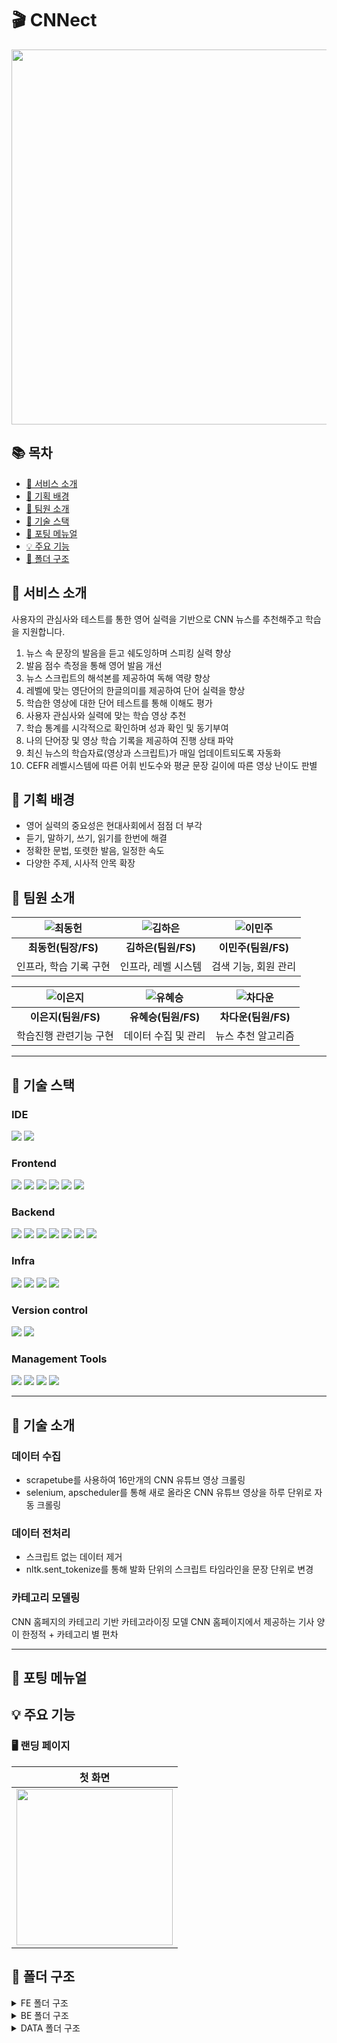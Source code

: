 # :clapper: CNNect

<img src="/assets/gifs/nonLoginHome.gif" width='600px'>

## 📚 목차
- [💬 서비스 소개](#intro)
- [🎯 기획 배경](#plans)
- [🙇 팀원 소개](#members)
- [🔨 기술 스택](#skills)
- [🚀 포팅 메뉴얼](#installation)
- [💡 주요 기능](#features)
- [📂 폴더 구조](#folder)

<a name="intro"></a>
## 💬 서비스 소개

사용자의 관심사와 테스트를 통한 영어 실력을 기반으로 CNN 뉴스를 추천해주고 학습을 지원합니다.
1. 뉴스 속 문장의 발음을 듣고 쉐도잉하며 스피킹 실력 향상
2. 발음 점수 측정을 통해 영어 발음 개선
3. 뉴스 스크립트의 해석본를 제공하여 독해 역량 향상
4. 레벨에 맞는 영단어의 한글의미를 제공하여 단어 실력을 향상
5. 학습한 영상에 대한 단어 테스트를 통해 이해도 평가
6. 사용자 관심사와 실력에 맞는 학습 영상 추천
7. 학습 통계를 시각적으로 확인하며 성과 확인 및 동기부여
8. 나의 단어장 및 영상 학습 기록을 제공하여 진행 상태 파악
9. 최신 뉴스의 학습자료(영상과 스크립트)가 매일 업데이트되도록 자동화
10. CEFR 레벨시스템에 따른 어휘 빈도수와 평균 문장 길이에 따른 영상 난이도 판별

<a name="plans"></a>
## 🎯 기획 배경
- 영어 실력의 중요성은 현대사회에서 점점 더 부각
- 듣기, 말하기, 쓰기, 읽기를 한번에 해결
- 정확한 문법, 또렷한 발음, 일정한 속도
- 다양한 주제, 시사적 안목 확장

<a name="members"></a>
## 🙇 팀원 소개

| <img alt="최동헌" src="/assets/images/dongheon.png"/> | <img alt="김하은" src="/assets/images/haeun.png"/> | <img alt="이민주" src="/assets/images/manju.png"/> |
|:---:|:---:|:---:|
|**최동헌(팀장/FS)**|**김하은(팀원/FS)**|**이민주(팀원/FS)**|
|인프라, 학습 기록 구현|인프라, 레벨 시스템|검색 기능, 회원 관리|

| <img alt="이은지" src="/assets/images/eunji.png"/> | <img alt="유혜승" src="/assets/images/hyeseung.jpg"/> | <img alt="차다운" src="/assets/images/dawun.png"/> |
|:---:|:---:|:---:|
|**이은지(팀원/FS)**|**유혜승(팀원/FS)**|**차다운(팀원/FS)**|
|학습진행 관련기능 구현|데이터 수집 및 관리|뉴스 추천 알고리즘|

---

<a name="skills"></a>
## 🔨 기술 스택
### IDE
<img src="https://img.shields.io/badge/intellij idea-000000?style=for-the-badge&logo=intellij idea&logoColor=white">
<img src="https://img.shields.io/badge/visual studio code-007ACC?style=for-the-badge&logo=visualstudiocode&logoColor=white">

### Frontend
<img src="https://img.shields.io/badge/javascript-F7DF1E?style=for-the-badge&logo=javascript&logoColor=black">
<img src="https://img.shields.io/badge/vue 3.4.15-4FC98D?style=for-the-badge&logo=vue&logoColor=white">
<img src="https://img.shields.io/badge/node.js 20.11.0-339933?style=for-the-badge&logo=node.js&logoColor=white">
<img src="https://img.shields.io/badge/axios 1.6.5-5A29E4?style=for-the-badge&logo=axios&logoColor=white">
<img src="https://img.shields.io/badge/tailwindcss-06B6D4?style=for-the-badge&logo=tailwindcss&logoColor=white">
<img src="https://img.shields.io/badge/cheerio-E88C1F?style=for-the-badge&logo=cheerio&logoColor=white">


### Backend
<img src="https://img.shields.io/badge/java 17-E84135?style=for-the-badge&logo=y&logoColor=white">
<img src="https://img.shields.io/badge/spring boot 3.2.1-6DB33F?style=for-the-badge&logo=spring boot&logoColor=white">
<img src="https://img.shields.io/badge/spring data jpa 3.2.1-6DB33F?style=for-the-badge&logo=t&logoColor=white">
<img src="https://img.shields.io/badge/spring security 6.2.1-6DB33F?style=for-the-badge&logo=spring security&logoColor=white">
<img src="https://img.shields.io/badge/swagger 2.0.2-5EA2D?style=for-the-badge&logo=spring security&logoColor=white">
<img src="https://img.shields.io/badge/jwt 0.8.0-000000?style=for-the-badge&logo=y&logoColor=white">
<img src="https://img.shields.io/badge/mysql 8.0.35-4479A1?style=for-the-badge&logo=mysql&logoColor=white">


### Infra
<img src="https://img.shields.io/badge/jenkins 2.426.3-D24939?style=for-the-badge&logo=jenkins&logoColor=white">
<img src="https://img.shields.io/badge/docker 25.0.0-2496ED?style=for-the-badge&logo=docker&logoColor=white">
<img src="https://img.shields.io/badge/nginx 1.25.3-009639?style=for-the-badge&logo=nginx&logoColor=white">
<img src="https://img.shields.io/badge/aws ec2-FF9900?style=for-the-badge&logo=amazon ec2&logoColor=white">

### Version control
<img src="https://img.shields.io/badge/git-F05032?style=for-the-badge&logo=git&logoColor=white">
<img src="https://img.shields.io/badge/gitlab-FC6D26?style=for-the-badge&logo=gitlab&logoColor=white">


### Management Tools
<img src="https://img.shields.io/badge/jira software-0052CC?style=for-the-badge&logo=jira software&logoColor=white">
<img src="https://img.shields.io/badge/mattermost-0058CC?style=for-the-badge&logo=mattermost&logoColor=white">
<img src="https://img.shields.io/badge/notion-000000?style=for-the-badge&logo=notion&logoColor=white">
<img src="https://img.shields.io/badge/figma-F24E1E?style=for-the-badge&logo=figma&logoColor=white">

---

<a name="skills"></a>

## 🔨 기술 소개

### 데이터 수집
- scrapetube를 사용하여 16만개의 CNN 유튜브 영상 크롤링
- selenium, apscheduler를 통해 새로 올라온 CNN 유튜브 영상을 하루 단위로 자동 크롤링

### 데이터 전처리
- 스크립트 없는 데이터 제거
- nltk.sent_tokenize를 통해 발화 단위의 스크립트 타임라인을 문장 단위로 변경

### 카테고리 모델링
CNN 홈페지의 카테고리 기반 카테고라이징 모델
CNN 홈페이지에서 제공하는 기사 양이 한정적 + 카테고리 별 편차

---

<a name="installation"></a>
## 🚀 포팅 메뉴얼


<a name="features"></a>

## 💡 주요 기능

### 🖥️ 랜딩 페이지
|                       첫 화면                        |
|:------------------------------------------------:|
| <img src="assets/gifs/NonLoginHome.gif" width='250px'> |


## 📂 폴더 구조
<details>
<summary>FE 폴더 구조</summary>
<div markdown="1">
```
📦frontend
 ┣ 📂.vscode
 ┣ 📂node_modules
 ┣ 📂public
 ┃ ┣ 📂badge
 ┃ ┣ 📂level
 ┣ 📂src
 ┃ ┣ 📂api
 ┃ ┃ ┣ 📜badge.js
 ┃ ┃ ┣ 📜eventBus.js
 ┃ ┃ ┣ 📜history.js
 ┃ ┃ ┣ 📜http.js
 ┃ ┃ ┣ 📜recommendations.js
 ┃ ┃ ┣ 📜scraping.js
 ┃ ┃ ┣ 📜search.js
 ┃ ┃ ┣ 📜sentence.js
 ┃ ┃ ┣ 📜study.js
 ┃ ┃ ┣ 📜test.js
 ┃ ┃ ┣ 📜user.js
 ┃ ┃ ┣ 📜video.js
 ┃ ┃ ┣ 📜voca.js
 ┃ ┃ ┗ 📜youtubeSetup.js
 ┃ ┣ 📂assets
 ┃ ┃ ┣ 📂gifs
 ┃ ┣ 📂components
 ┃ ┃ ┣ 📂common
 ┃ ┃ ┃ ┣ 📜CategoryVideoList.vue
 ┃ ┃ ┃ ┣ 📜DefaultHome.vue
 ┃ ┃ ┃ ┣ 📜Header.vue
 ┃ ┃ ┃ ┣ 📜NonLoginHome.vue
 ┃ ┃ ┃ ┗ 📜RecommVideoList.vue
 ┃ ┃ ┣ 📂history
 ┃ ┃ ┃ ┣ 📜CompletedVideo.vue
 ┃ ┃ ┃ ┣ 📜LearningVideo.vue
 ┃ ┃ ┃ ┗ 📜Voca.vue
 ┃ ┃ ┣ 📂study
 ┃ ┃ ┃ ┣ 📜PopupDictionary.vue
 ┃ ┃ ┃ ┣ 📜Quiz.vue
 ┃ ┃ ┃ ┣ 📜QuizResult.vue
 ┃ ┃ ┃ ┣ 📜Script.vue
 ┃ ┃ ┃ ┣ 📜Shadowing.vue
 ┃ ┃ ┃ ┣ 📜Title.vue
 ┃ ┃ ┃ ┣ 📜VideoPlayer.vue
 ┃ ┃ ┃ ┗ 📜Voca.vue
 ┃ ┃ ┗ 📂user
 ┃ ┃ ┃ ┣ 📜RegisterInfoComponent.vue
 ┃ ┃ ┃ ┣ 📜RegisterLevelComponent.vue
 ┃ ┃ ┃ ┣ 📜RegisterLevelDetailComponent.vue
 ┃ ┃ ┃ ┣ 📜RegisterLevelResultComponent.vue
 ┃ ┃ ┃ ┗ 📜RegisterVideoComponent.vue
 ┃ ┣ 📂router
 ┃ ┃ ┗ 📜index.js
 ┃ ┣ 📂stores
 ┃ ┃ ┗ 📜userStore.js
 ┃ ┣ 📂views
 ┃ ┃ ┣ 📂common
 ┃ ┃ ┃ ┣ 📜HomeView.vue
 ┃ ┃ ┃ ┣ 📜SearchView.vue
 ┃ ┃ ┃ ┗ 📜VideoView.vue
 ┃ ┃ ┣ 📂history
 ┃ ┃ ┃ ┗ 📜HistoryView.vue
 ┃ ┃ ┣ 📂level
 ┃ ┃ ┃ ┗ 📜LevelView.vue
 ┃ ┃ ┣ 📂study
 ┃ ┃ ┃ ┣ 📜QuizView.vue
 ┃ ┃ ┃ ┗ 📜StudyView.vue
 ┃ ┃ ┗ 📂user
 ┃ ┃ ┃ ┣ 📜MyPageView.vue
 ┃ ┃ ┃ ┗ 📜RegisterView.vue
 ┃ ┣ 📜App.vue
 ┃ ┣ 📜config.ini
 ┃ ┣ 📜index.css
 ┃ ┗ 📜main.js
 ```
</div>
</details>

<details>
<summary>BE 폴더 구조</summary>
<div markdown="1">
```
📦backend
 ┣ 📂gradle
 ┃ ┗ 📂wrapper
 ┣ 📂src
 ┃ ┣ 📂main
 ┃ ┃ ┣ 📂java
 ┃ ┃ ┃ ┗ 📂com
 ┃ ┃ ┃ ┃ ┗ 📂ssafy
 ┃ ┃ ┃ ┃ ┃ ┗ 📂cnnect
 ┃ ┃ ┃ ┃ ┃ ┃ ┣ 📂badge
 ┃ ┃ ┃ ┃ ┃ ┃ ┃ ┣ 📂controller
 ┃ ┃ ┃ ┃ ┃ ┃ ┃ ┣ 📂dto
 ┃ ┃ ┃ ┃ ┃ ┃ ┃ ┣ 📂entity
 ┃ ┃ ┃ ┃ ┃ ┃ ┃ ┣ 📂repository
 ┃ ┃ ┃ ┃ ┃ ┃ ┃ ┗ 📂service
 ┃ ┃ ┃ ┃ ┃ ┃ ┣ 📂config
 ┃ ┃ ┃ ┃ ┃ ┃ ┣ 📂exception
 ┃ ┃ ┃ ┃ ┃ ┃ ┃ ┣ 📂code
 ┃ ┃ ┃ ┃ ┃ ┃ ┃ ┣ 📂dto
 ┃ ┃ ┃ ┃ ┃ ┃ ┃ ┣ 📜GlobalException.java
 ┃ ┃ ┃ ┃ ┃ ┃ ┃ ┗ 📜UnAuthorizedException.java
 ┃ ┃ ┃ ┃ ┃ ┃ ┣ 📂oauth
 ┃ ┃ ┃ ┃ ┃ ┃ ┃ ┣ 📂controller
 ┃ ┃ ┃ ┃ ┃ ┃ ┃ ┣ 📂jwt
 ┃ ┃ ┃ ┃ ┃ ┃ ┃ ┃ ┣ 📂filter
 ┃ ┃ ┃ ┃ ┃ ┃ ┃ ┣ 📂repository
 ┃ ┃ ┃ ┃ ┃ ┃ ┃ ┣ 📂service
 ┃ ┃ ┃ ┃ ┃ ┃ ┃ ┗ 📂token
 ┃ ┃ ┃ ┃ ┃ ┃ ┣ 📂recommendation
 ┃ ┃ ┃ ┃ ┃ ┃ ┃ ┣ 📂controller
 ┃ ┃ ┃ ┃ ┃ ┃ ┃ ┣ 📂dto
 ┃ ┃ ┃ ┃ ┃ ┃ ┃ ┣ 📂entity
 ┃ ┃ ┃ ┃ ┃ ┃ ┃ ┣ 📂repository
 ┃ ┃ ┃ ┃ ┃ ┃ ┃ ┗ 📂service
 ┃ ┃ ┃ ┃ ┃ ┃ ┣ 📂result
 ┃ ┃ ┃ ┃ ┃ ┃ ┣ 📂search
 ┃ ┃ ┃ ┃ ┃ ┃ ┃ ┣ 📂controller
 ┃ ┃ ┃ ┃ ┃ ┃ ┃ ┣ 📂dto
 ┃ ┃ ┃ ┃ ┃ ┃ ┃ ┣ 📂entity
 ┃ ┃ ┃ ┃ ┃ ┃ ┃ ┣ 📂repository
 ┃ ┃ ┃ ┃ ┃ ┃ ┃ ┗ 📂service
 ┃ ┃ ┃ ┃ ┃ ┃ ┣ 📂user
 ┃ ┃ ┃ ┃ ┃ ┃ ┃ ┣ 📂controller
 ┃ ┃ ┃ ┃ ┃ ┃ ┃ ┣ 📂dto
 ┃ ┃ ┃ ┃ ┃ ┃ ┃ ┣ 📂entity
 ┃ ┃ ┃ ┃ ┃ ┃ ┃ ┣ 📂repository
 ┃ ┃ ┃ ┃ ┃ ┃ ┃ ┗ 📂service
 ┃ ┃ ┃ ┃ ┃ ┃ ┣ 📂userHistory
 ┃ ┃ ┃ ┃ ┃ ┃ ┃ ┣ 📂controller
 ┃ ┃ ┃ ┃ ┃ ┃ ┃ ┣ 📂dto
 ┃ ┃ ┃ ┃ ┃ ┃ ┃ ┣ 📂entity
 ┃ ┃ ┃ ┃ ┃ ┃ ┃ ┣ 📂repository
 ┃ ┃ ┃ ┃ ┃ ┃ ┃ ┗ 📂service
 ┃ ┃ ┃ ┃ ┃ ┃ ┣ 📂userSentence
 ┃ ┃ ┃ ┃ ┃ ┃ ┃ ┣ 📂controller
 ┃ ┃ ┃ ┃ ┃ ┃ ┃ ┣ 📂dto
 ┃ ┃ ┃ ┃ ┃ ┃ ┃ ┣ 📂entity
 ┃ ┃ ┃ ┃ ┃ ┃ ┃ ┣ 📂repository
 ┃ ┃ ┃ ┃ ┃ ┃ ┃ ┗ 📂service
 ┃ ┃ ┃ ┃ ┃ ┃ ┣ 📂video
 ┃ ┃ ┃ ┃ ┃ ┃ ┃ ┣ 📂controller
 ┃ ┃ ┃ ┃ ┃ ┃ ┃ ┣ 📂dto
 ┃ ┃ ┃ ┃ ┃ ┃ ┃ ┣ 📂entity
 ┃ ┃ ┃ ┃ ┃ ┃ ┃ ┣ 📂repository
 ┃ ┃ ┃ ┃ ┃ ┃ ┃ ┗ 📂service
 ┃ ┃ ┃ ┃ ┃ ┃ ┣ 📂voca
 ┃ ┃ ┃ ┃ ┃ ┃ ┃ ┣ 📂controller
 ┃ ┃ ┃ ┃ ┃ ┃ ┃ ┣ 📂dto
 ┃ ┃ ┃ ┃ ┃ ┃ ┃ ┣ 📂entity
 ┃ ┃ ┃ ┃ ┃ ┃ ┃ ┣ 📂repository
 ┃ ┃ ┃ ┃ ┃ ┃ ┃ ┗ 📂service
 ┃ ┃ ┃ ┃ ┃ ┃ ┗ 📜CnnectApplication.java
 ┃ ┃ ┗ 📂resources
 ┃ ┃ ┃ ┗ 📜application.properties
```
</div>
</details>

<details>
<summary>DATA 폴더 구조</summary>
<div markdown="1">
```
📦data
 ┣ 📂conf
 ┣ 📂data
 ┃ ┣ 📂csv
 ┃ ┃ ┗ 📜result.csv
 ┃ ┣ 📂ipynb
 ┃ ┃ ┣ 📜categorize.ipynb
 ┃ ┃ ┣ 📜level_video.ipynb
 ┃ ┃ ┗ 📜word_video.ipynb
 ┃ ┣ 📂json
 ┃ ┃ ┣ 📜addCategory.json
 ┃ ┃ ┣ 📜addDifficulty.json
 ┃ ┃ ┣ 📜cnnect_baseData.json
 ┃ ┃ ┗ 📜cnnect_final.json
 ┃ ┗ 📂py
 ┃ ┃ ┣ 📜category_model.h5
 ┃ ┃ ┣ 📜config_reader.py
 ┃ ┃ ┣ 📜crawling.py
 ┃ ┃ ┣ 📜sample.json
 ┃ ┃ ┣ 📜script_category.py
 ┃ ┃ ┣ 📜script_info.py
 ┃ ┃ ┣ 📜script_level.py
 ┃ ┃ ┗ 📜videoId.py
 ┣ 📂recommendation
 ┃ ┣ 📜config_reader.py
 ┃ ┣ 📜recommendedNewsByScript.py
 ┣ 📂test
 ┃ ┣ 📜leveltest.py
 ┃ ┣ 📜videotest.py
 ┣ 📜app.py
 ┣ 📜Dockerfile
 ┗ 📜requirements.txt 
```
</div>
</details>
